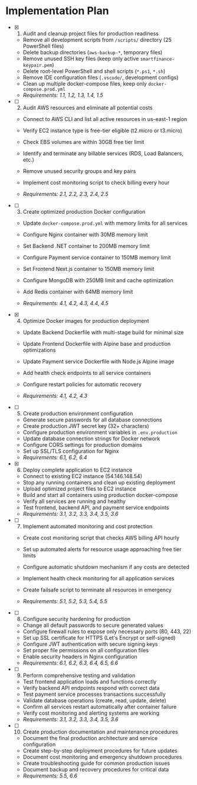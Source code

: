 # Implementation Plan

- [x] 1. Audit and cleanup project files for production readiness


  - Remove all development scripts from `/scripts/` directory (25 PowerShell files)
  - Delete backup directories (`aws-backup-*`, temporary files)
  - Remove unused SSH key files (keep only active `smartfinance-keypair.pem`)
  - Delete root-level PowerShell and shell scripts (`*.ps1`, `*.sh`)
  - Remove IDE configuration files (`.vscode/`, development configs)
  - Clean up multiple docker-compose files, keep only `docker-compose.prod.yml`
  - _Requirements: 1.1, 1.2, 1.3, 1.4, 1.5_




- [ ] 2. Audit AWS resources and eliminate all potential costs
  - Connect to AWS CLI and list all active resources in us-east-1 region
  - Verify EC2 instance type is free-tier eligible (t2.micro or t3.micro)
  - Check EBS volumes are within 30GB free tier limit
  - Identify and terminate any billable services (RDS, Load Balancers, etc.)

  - Remove unused security groups and key pairs


  - Implement cost monitoring script to check billing every hour
  - _Requirements: 2.1, 2.2, 2.3, 2.4, 2.5_

- [ ] 3. Create optimized production Docker configuration
  - Update `docker-compose.prod.yml` with memory limits for all services
  - Configure Nginx container with 30MB memory limit
  - Set Backend .NET container to 200MB memory limit
  - Configure Payment service container to 150MB memory limit


  - Set Frontend Next.js container to 150MB memory limit
  - Configure MongoDB with 250MB limit and cache optimization
  - Add Redis container with 64MB memory limit
  - _Requirements: 4.1, 4.2, 4.3, 4.4, 4.5_


- [x] 4. Optimize Docker images for production deployment


  - Update Backend Dockerfile with multi-stage build for minimal size
  - Update Frontend Dockerfile with Alpine base and production optimizations
  - Update Payment service Dockerfile with Node.js Alpine image
  - Add health check endpoints to all service containers

  - Configure restart policies for automatic recovery
  - _Requirements: 4.1, 4.2, 4.3_



- [ ] 5. Create production environment configuration
  - Generate secure passwords for all database connections
  - Create production JWT secret key (32+ characters)
  - Configure production environment variables in `.env.production`
  - Update database connection strings for Docker network
  - Configure CORS settings for production domains
  - Set up SSL/TLS configuration for Nginx
  - _Requirements: 6.1, 6.2, 6.4_

- [x] 6. Deploy complete application to EC2 instance


  - Connect to existing EC2 instance (54.146.148.54)
  - Stop any running containers and clean up existing deployment
  - Upload optimized project files to EC2 instance
  - Build and start all containers using production docker-compose
  - Verify all services are running and healthy
  - Test frontend, backend API, and payment service endpoints
  - _Requirements: 3.1, 3.2, 3.3, 3.4, 3.5, 3.6_



- [ ] 7. Implement automated monitoring and cost protection
  - Create cost monitoring script that checks AWS billing API hourly
  - Set up automated alerts for resource usage approaching free tier limits
  - Configure automatic shutdown mechanism if any costs are detected
  - Implement health check monitoring for all application services
  - Create failsafe script to terminate all resources in emergency



  - _Requirements: 5.1, 5.2, 5.3, 5.4, 5.5_

- [ ] 8. Configure security hardening for production
  - Change all default passwords to secure generated values
  - Configure firewall rules to expose only necessary ports (80, 443, 22)
  - Set up SSL certificate for HTTPS (Let's Encrypt or self-signed)
  - Configure JWT authentication with secure signing keys
  - Set proper file permissions on all configuration files
  - Enable security headers in Nginx configuration
  - _Requirements: 6.1, 6.2, 6.3, 6.4, 6.5, 6.6_

- [ ] 9. Perform comprehensive testing and validation
  - Test frontend application loads and functions correctly
  - Verify backend API endpoints respond with correct data
  - Test payment service processes transactions successfully
  - Validate database operations (create, read, update, delete)
  - Confirm all services restart automatically after container failure
  - Verify cost monitoring and alerting systems are working
  - _Requirements: 3.1, 3.2, 3.3, 3.4, 3.5, 3.6_

- [ ] 10. Create production documentation and maintenance procedures
  - Document the final production architecture and service configuration
  - Create step-by-step deployment procedures for future updates
  - Document cost monitoring and emergency shutdown procedures
  - Create troubleshooting guide for common production issues
  - Document backup and recovery procedures for critical data
  - _Requirements: 5.5, 6.6_